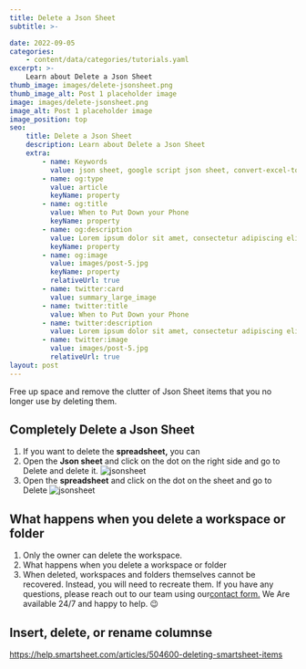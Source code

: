 ```yaml
---
title: Delete a Json Sheet
subtitle: >-

date: 2022-09-05
categories:
    - content/data/categories/tutorials.yaml
excerpt: >-
    Learn about Delete a Json Sheet
thumb_image: images/delete-jsonsheet.png
thumb_image_alt: Post 1 placeholder image
image: images/delete-jsonsheet.png
image_alt: Post 1 placeholder image
image_position: top
seo:
    title: Delete a Json Sheet
    description: Learn about Delete a Json Sheet
    extra:
        - name: Keywords
          value: json sheet, google script json sheet, convert-excel-to-json sheet, json sheetjs,json cheat sheet, google sheet to json, sheets json api, google sheet json api, json sheet builder, json cheat sheet pdf, json to sheet custom header, json schema cheat sheet, jsonpath cheat sheet, google sheet to json, json to google sheets
        - name: og:type
          value: article
          keyName: property
        - name: og:title
          value: When to Put Down your Phone
          keyName: property
        - name: og:description
          value: Lorem ipsum dolor sit amet, consectetur adipiscing elit
          keyName: property
        - name: og:image
          value: images/post-5.jpg
          keyName: property
          relativeUrl: true
        - name: twitter:card
          value: summary_large_image
        - name: twitter:title
          value: When to Put Down your Phone
        - name: twitter:description
          value: Lorem ipsum dolor sit amet, consectetur adipiscing elit
        - name: twitter:image
          value: images/post-5.jpg
          relativeUrl: true
layout: post
---
```


Free up space and remove the clutter of Json Sheet items that you no longer use by deleting them.

## Completely Delete a Json Sheet 

1. If you want to delete the <b>spreadsheet,</b> you can
2.  Open the <b>Json sheet</b> and click on the dot on the right side and go to Delete and delete it.
![jsonsheet](/images/delete-jsonsheet-1.PNG)
3. Open the <b>spreadsheet</b> and click on the dot on the sheet and go to Delete
![jsonsheet](/images/delete-jsonsheet-2.PNG)

## What happens when you delete a workspace or folder

1. Only the owner can delete the workspace. 
2. What happens when you delete a workspace or folder
3. When deleted, workspaces and folders themselves cannot be recovered. Instead, you will need to recreate them. 
If you have any questions, please reach out to our team using our<a href="https://jsonsheet.com/contact-us">contact form.</a> We Are available 24/7 and happy to help. 😉

## Insert, delete, or rename columnse
    
<a href="https://help.smartsheet.com/articles/504600-deleting-smartsheet-items">https://help.smartsheet.com/articles/504600-deleting-smartsheet-items</a>
